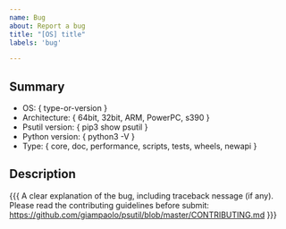 ```yaml
---
name: Bug
about: Report a bug
title: "[OS] title"
labels: 'bug'

---
```

## Summary

* OS: { type-or-version }
* Architecture: { 64bit, 32bit, ARM, PowerPC, s390 }
* Psutil version: { pip3 show psutil }
* Python version: { python3 -V }
* Type: { core, doc, performance, scripts, tests, wheels, newapi }

## Description

{{{
  A clear explanation of the bug, including traceback nessage (if any). Please read the contributing guidelines before submit:
  https://github.com/giampaolo/psutil/blob/master/CONTRIBUTING.md
}}}
